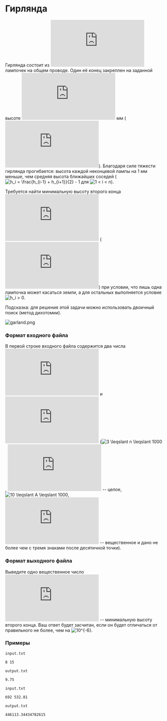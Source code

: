# Гирлянда

Гирлянда состоит из ![n](https://latex.codecogs.com/svg.latex?n) лампочек на общем проводе.  Один её конец закреплен на заданной высоте ![A](https://latex.codecogs.com/svg.latex?A) мм (![h_1 = A](https://latex.codecogs.com/svg.latex?h_1=A)).  Благодаря силе тяжести гирлянда
 прогибается: высота каждой неконцевой лампы на 1 мм меньше, чем средняя высота ближайших соседей (![h_i = \frac{h_{i-1} + h_{i+1}}{2} - 1](https://latex.codecogs.com/svg.latex?h_i=\frac{h_{i-1}+h_{i+1}}{2}-1) для ![1 < i < n](https://latex.codecogs.com/svg.latex?1<i<n)).

Требуется найти минимальную высоту второго конца ![B](https://latex.codecogs.com/svg.latex?B) (![B = h_n](https://latex.codecogs.com/svg.latex?B=h_n)) при условии, что лишь одна лампочка может касаться земли, а для остальных выполняется условие ![h_i > 0](https://latex.codecogs.com/svg.latex?h_i>0).

Подсказка: для решения этой задачи можно использовать двоичный поиск (метод дихотомии).

![garland.png](garland.png)

### Формат входного файла

В первой строке входного файла содержится два числа ![n](https://latex.codecogs.com/svg.latex?n) и ![A](https://latex.codecogs.com/svg.latex?A) (![3 \leqslant n \leqslant 1000](https://latex.codecogs.com/svg.latex?3%20\leqslant%20n%20\leqslant%201000), ![n](https://latex.codecogs.com/svg.latex?n) -- целое, ![10 \leqslant A \leqslant 1000](https://latex.codecogs.com/svg.latex?10%20\leqslant%20A%20\leqslant%201000), ![A](https://latex.codecogs.com/svg.latex?A) -- вещественное и дано не более чем с тремя знаками после десятичной точки).

### Формат выходного файла

Выведите одно вещественное число ![B](https://latex.codecogs.com/svg.latex?B) -- минимальную высоту второго конца.  Ваш ответ будет засчитан, если он будет отличаться от правильного не более, чем на ![10^{-6}](https://latex.codecogs.com/svg.latex?10^{-6}).

### Примеры

`input.txt`
```
8 15
```

`output.txt`
```
9.75
```

`input.txt`
```
692 532.81
```

`output.txt`
```
446113.34434782615
```
